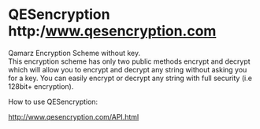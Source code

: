 # QESencryption  http:/www.qesencryption.com
Qamarz Encryption Scheme without key.  
This encryption scheme has only two public methods encrypt and decrypt which will allow you to encrypt and decrypt any string without asking you for a key. You can easily encrypt or decrypt any string with full security (i.e 128bit+ encryption). 

How to use QESencryption:

http://www.qesencryption.com/API.html

